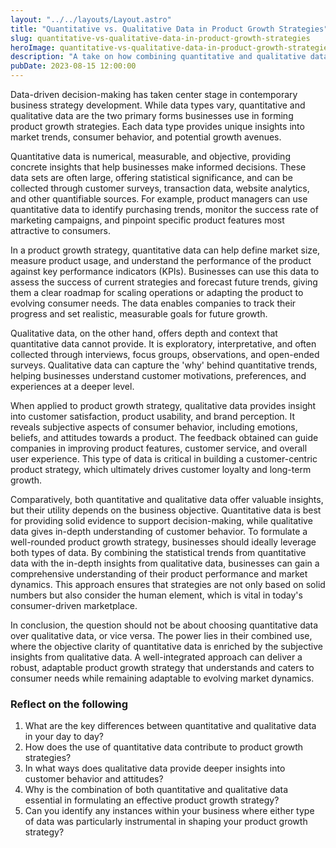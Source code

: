 ```yaml
---
layout: "../../layouts/Layout.astro"
title: "Quantitative vs. Qualitative Data in Product Growth Strategies"
slug: quantitative-vs-qualitative-data-in-product-growth-strategies
heroImage: quantitative-vs-qualitative-data-in-product-growth-strategies.png
description: "A take on how combining quantitative and qualitative data optimizes product growth strategies for customer-focused business success."
pubDate: 2023-08-15 12:00:00
---
```


Data-driven decision-making has taken center stage in contemporary business strategy development. While data types vary, quantitative and qualitative data are the two primary forms businesses use in forming product growth strategies. Each data type provides unique insights into market trends, consumer behavior, and potential growth avenues.

Quantitative data is numerical, measurable, and objective, providing concrete insights that help businesses make informed decisions. These data sets are often large, offering statistical significance, and can be collected through customer surveys, transaction data, website analytics, and other quantifiable sources. For example, product managers can use quantitative data to identify purchasing trends, monitor the success rate of marketing campaigns, and pinpoint specific product features most attractive to consumers.

In a product growth strategy, quantitative data can help define market size, measure product usage, and understand the performance of the product against key performance indicators (KPIs). Businesses can use this data to assess the success of current strategies and forecast future trends, giving them a clear roadmap for scaling operations or adapting the product to evolving consumer needs. The data enables companies to track their progress and set realistic, measurable goals for future growth.

Qualitative data, on the other hand, offers depth and context that quantitative data cannot provide. It is exploratory, interpretative, and often collected through interviews, focus groups, observations, and open-ended surveys. Qualitative data can capture the 'why' behind quantitative trends, helping businesses understand customer motivations, preferences, and experiences at a deeper level.

When applied to product growth strategy, qualitative data provides insight into customer satisfaction, product usability, and brand perception. It reveals subjective aspects of consumer behavior, including emotions, beliefs, and attitudes towards a product. The feedback obtained can guide companies in improving product features, customer service, and overall user experience. This type of data is critical in building a customer-centric product strategy, which ultimately drives customer loyalty and long-term growth.

Comparatively, both quantitative and qualitative data offer valuable insights, but their utility depends on the business objective. Quantitative data is best for providing solid evidence to support decision-making, while qualitative data gives in-depth understanding of customer behavior. To formulate a well-rounded product growth strategy, businesses should ideally leverage both types of data. By combining the statistical trends from quantitative data with the in-depth insights from qualitative data, businesses can gain a comprehensive understanding of their product performance and market dynamics. This approach ensures that strategies are not only based on solid numbers but also consider the human element, which is vital in today's consumer-driven marketplace.

In conclusion, the question should not be about choosing quantitative data over qualitative data, or vice versa. The power lies in their combined use, where the objective clarity of quantitative data is enriched by the subjective insights from qualitative data. A well-integrated approach can deliver a robust, adaptable product growth strategy that understands and caters to consumer needs while remaining adaptable to evolving market dynamics.

### Reflect on the following

1. What are the key differences between quantitative and qualitative data in your day to day?
2. How does the use of quantitative data contribute to product growth strategies?
3. In what ways does qualitative data provide deeper insights into customer behavior and attitudes?
4. Why is the combination of both quantitative and qualitative data essential in formulating an effective product growth strategy?
5. Can you identify any instances within your business where either type of data was particularly instrumental in shaping your product growth strategy?
